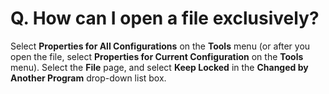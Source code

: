 # Q. How can I open a file exclusively?

Select **Properties for All Configurations** on the **Tools** menu (or after you open the file, select **Properties for Current Configuration** on the **Tools** menu). Select the **File** page, and select **Keep Locked**
in the **Changed by Another Program** drop-down list box.
